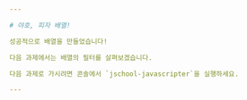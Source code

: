 ```yaml
---

# 야호, 피자 배열!

성공적으로 배열을 만들었습니다!

다음 과제에서는 배열의 필터를 살펴보겠습니다.

다음 과제로 가시려면 콘솔에서 `jschool-javascripter`을 실행하세요.

---
```

